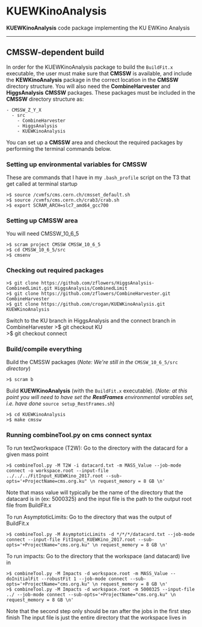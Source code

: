 # KUEWKinoAnalysis
**KUEWKinoAnalysis** code package implementing the KU EWKino Analysis

---------------------
CMSSW-dependent build 
---------------------

In order for the KUEWKinoAnalysis package to build the `BuildFit.x`
executable, the user must make sure that **CMSSW** is available, and
include the **KEWKinoAnalysis** package in the correct location in the
**CMSSW** directory structure. You will also need the **CombineHarvester**
and **HiggsAnalysis** **CMSSW** packages. These packages must be included
in the **CMSSW** directory structure as:

	- CMSSW_Z_Y_X
	  - src
		- CombineHarvester
		- HiggsAnalysis
		- KUEWKinoAnalysis

You can set up a **CMSSW** area and checkout the required packages by
performing the terminal commands below. 

### Setting up environmental variables for CMSSW
These are commands that I have in my `.bash_profile` script on the
T3 that get called at terminal startup

	>$ source /cvmfs/cms.cern.ch/cmsset_default.sh
	>$ source /cvmfs/cms.cern.ch/crab3/crab.sh
	>$ export SCRAM_ARCH=slc7_amd64_gcc700
	
### Setting up CMSSW area
You will need CMSSW_10_6_5

	>$ scram project CMSSW CMSSW_10_6_5
	>$ cd CMSSW_10_6_5/src
	>$ cmsenv
	
### Checking out required packages
	>$ git clone https://github.com/zflowers/HiggsAnalysis-CombinedLimit.git HiggsAnalysis/CombinedLimit
	>$ git clone https://github.com/zflowers/CombineHarvester.git CombineHarvester
	>$ git clone https://github.com/crogan/KUEWKinoAnalysis.git KUEWKinoAnalysis
Switch to the KU branch in HiggsAnalysis and the connect branch in CombineHarvester
	>$ git checkout KU	
	>$ git checkout connect


### Build/compile  everything
Build the CMSSW packages (*Note: We're still in the* `CMSSW_10_6_5/src` *directory*)

	>$ scram b
Build **KUEWKinoAnalysis** (with the `BuildFit.x` executable). (*Note:
at this point you will need to have set the **RestFrames**
environmental varables set, i.e. have done* `source setup_RestFrames.sh`)

	>$ cd KUEWKinoAnalysis
	>$ make cmssw


### Running combineTool.py on cms connect syntax
To run text2workspace (T2W):
Go to the directory with the datacard for a given mass point

	>$ combineTool.py -M T2W -i datacard.txt -m MASS_Value --job-mode connect -o workspace.root --input-file ../../../FitInput_KUEWKino_2017.root --sub-opts='+ProjectName=cms.org.ku" \n request_memory = 8 GB \n'

Note that mass value will typically be the name of the directory that the datacard is in (ex: 5000325) and the input file is the path to the output root file from BuildFit.x

To run AsymptoticLimits:
Go to the directory that was the output of BuildFit.x 

	>$ combineTool.py -M AsymptoticLimits -d */*/*/datacard.txt --job-mode connect --input-file FitInput_KUEWKino_2017.root --sub-opts='+ProjectName="cms.org.ku" \n request_memory = 8 GB \n'

To run impacts:
Go to the directory that the workspace (and datacard) live in

	>$ combineTool.py -M Impacts -d workspace.root -m MASS_Value --doInitialFit --robustFit 1 --job-mode connect --sub-opts='+ProjectName="cms.org.ku" \n request_memory = 8 GB \n'
	>$ combineTool.py -M Impacts -d workspace.root -m 5000325 --input-file ../ --job-mode connect --sub-opts='+ProjectName="cms.org.ku" \n request_memory = 8 GB \n' 

Note that the second step only should be ran after the jobs in the first step finish
The input file is just the entire directory that the workspace lives in
